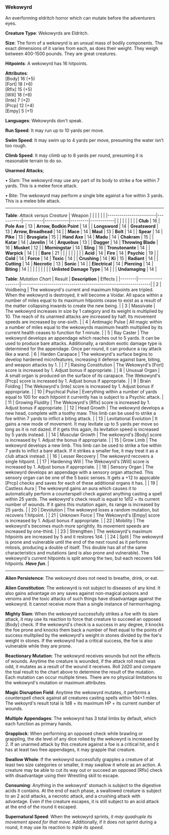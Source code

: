 ### Wekowyrd
An everforming eldritch horror which can mutate before the adventurers eyes.

**Creature Type**: Wekowyrds are Eldritch.

**Size**: The form of a wekowyrd is an unsual mass of bodily components. The exact dimensions of it varies from each, as does their weight. They weigh between 400-1500 pounds. They are great creatures.

**Hitpoints**: A wekowyrd has 16 hitpoints.

**Attributes**:  
[Body] 16 (+5)  
[Fort] 18 (+6)  
[Rflx] 15 (+5)  
[Will] 18 (+6)  
[Inte] 7  (+2)  
[Prcp] 12 (+4)  
[Empy] 5  (+1)  

**Languages**: Wekowyrds don't speak.

**Run Speed**: It may run up to 10 yards per move.

**Swim Speed**: It may swim up to 4 yards per move, presuming the water isn’t too rough.

**Climb Speed**: It may climb up to 8 yards per round, presuming it is reasonable terrain to do so.

**Unarmed Attacks**;

 • Slam: The wekowyrd may use any part of its body to strike a foe within 7 yards. This is a melee force attack.

 • Bite: The wekowyrd may perform a single bite against a foe within 3 yards. This is a melee bite attack.

-----

**Table**: *Attack versus Creature*
| Weapon                 |          |            |         |            |         |
|------------------------|-----------|----------|------------|---------|------------|
|                        |          |            |         |            |         |
| **Club**                   | 16     | **Pole Axe**       | 13     | **Arrow, Bodkin Point**    | 14    |
| **Longsword**              | 14     | **Greatsword**     | 13     | **Arrow, Broadhead**       | 14    |
| **Mace**                   | 14     | **Maul**           | 13     | **Bolt** | 14    |
| **Spear**                  | 14     | **Pike**           | 13     | **Brusgiata** | 15     |
| **Hand Axe**               | 14     | **Madu**           | 14     | **Chakram** | 15    |
| **Katar**                  | 14     | **Javelin**        | 14  | **Arquebus** | 13    |
| **Dagger**                 | 14     | **Throwing Blade** |  16  | **Musket** | 12    |
| **Morningstar**            | 14     | **Sling**          | 16    | **Tronutonante** | 14    |
| **Warpick**                | 14     |          |          |   **Bare** |  21  |
|                        |           |          |            |         |            |
| **Acid**                   | 14     | **Fire**           | 14     | **Psychic** | 19     |
| **Cold**                   | 14     | **Force**          | 14     | **Toxic**  | 14     |
| **Crushing**               | 14     | **Ki**             | 15     | **Radiant** | 14     |
| **Cutting**                | 14     | **Necrotic**       | 13     | **Sonic** | 14    |
| **Electrical**             | 14     | **Piercing**       | 14     | **Biting** | 14    |
|                        |           |          |            |         |            |
| **Unlisted Damage Type** | 14 |                          |     | **Undamaging** | 14 |

**Table**: *Mutation Chart* 
| Result | **Description** | Effects                                                        |
|--------|-------------------|----------------------------------------------------------------|
|   2    | Voidbeing         | The wekowyrd's current and maximum hitpoints are tripled. When the wekowyrd is destroyed, it will become a Voidar. All space within a number of miles equal to its maximum hitpoints cease to exist as a result of the matter collapsing inwards to create the new being.      |
|   3    |  Massivate | The wekowyrd increases in size by 1 category and its weight is multiplied by 10. The reach of its unarmed attacks are increased by half. Its movement speeds are increased by one-sixth. |
|   4    | Antimagic Pulse | All magic within a number of miles equal to the wekowyrds maximum health multiplied by its current health ceases to function for 1 minute. |
|   5    | Ray Caster | The wekowyrd develops an appendage which reaches out to 5 yards. It can be used to produce bare attacks. Additionally, a random exotic damage type is determined for the appendage. Once per round, it can produce a ray attack like a wand.
|   6    | Harden Carapace | The wekowyrd's surface begins to develop hardened microfeatures, increasing it defense against bare, biting, and weapon attacks by 1. |
|   7    | Raising Constitution | The Wekowyrd's [Fort] score is increased by 1. Adjust bonus if appropriate. |
|   8    | Unusual Organ | A small organ is produced on the surface of its carapace. The Wekowyrd's [Prcp] score is increased by 1. Adjust bonus if appropriate. |
|   9    | Brain Folding | The Wekowyrd's [Inte] score is increased by 1. Adjust bonus if appropriate. |
|   10   | Psychical Pulse | Everything within a number of yards equal to 100 for each hitpoint it currently has is subject to a Psychic attack. |
|   11   | Growing Fluidity | The Wekowyrd's [Rflx] score is increased by 1. Adjust bonus if appropriate. |
|   12   | Head Growth | The wekowyrd develops a new head, complete with a toothy maw. This limb can be used to strike a foe within 7 yards to inflict a biting attack. |
|   13   | Levitational Evolution | It gains a new mode of movement. It may levitate up to 5 yards per move so long as it is not dazed. If it gets this again, its levitation speed is increased by 5 yards instead. |
|   14   | Muscular Growth | The wekowyrd's [Body] score is increased by 1. Adjust the bonus if appropriate.  |
|   15   | Grow Limb | The wekowyrd develops a new limb. This limb can be used to strike a foe within 7 yards to inflict a bare attack. If it strikes a smaller foe, it may treat it as a club attack instead. |
|   16   | Lesser Recovery | The wekowyrd recovers a single hitpoint. |
|   17   |  Hardening Will  | The Wekowyrd's [Will] score is increased by 1. Adjust bonus if appropriate. |
|   18   |  Sensory Organ | The wekowyrd develops an appendage with a sensory organ attached. This sensory organ can be one of the 5 basic senses. It gets a +12 to appicable [Prcp] checks and saves for each of these additional organs it has. |
|   19   |  Castless Aura |  The wekowyrd gains an aura which causes it to automatically perform a counterspell check against anything casting a spell within 25 yards. The wekowyrd's check result is equal to 1d12 + its current number of wounds. If it gains this mutation again, its range is increased by 25 yards. |
|   20   | Devolution | The wekowyrd loses a random mutation, but recovers 1 hitpoint. |
|   21   | Unknown Force | The Wekowyrd's [Empy] score is increased by 1. Adjust bonus if appropriate. |
|   22   | Mobility | The wekowyrd's becomes much more sprightly. Its movement speeds are increased by one-third. |
|   23   | Strengthen | The wekowyrd's maximum hitpoints are increased by 5 and it restores 1d4. |
|   24   | Split | The wekowyrd is prone and vulnerable until the end of the next round as it performs mitosis, producing a double of itself. This double has all of the same characteristics and mutations (and is also prone and vulnerable). The wekowyrd's current hitpoints is split among the two, but each recovers 1d4 hitpoints. ***Have fun***. |

-----

**Alien Persistence**: The wekowyrd does not need to breathe, drink, or eat.

**Alien Constitution**: The wekowyrd is not subject to diseases of any kind. It also gains advantage on any saves against non-magical poisons and venoms and the toxic attacks of such things have disadvantage against the wekowyrd. It cannot receive more than a single instance of hermorrhaging. 

**Mighty Slam**: When the wekowyrd successfully strikes a foe with its slam attack, it may use its reaction to force that creature to succeed an opposed [Body] check. If the wekowyrd's check is a success in any degree, it knocks the foe prone and knocks them back a number of feet equal to the points of success mulitplied by the wekowyrd's weight in stones divided by the foe's weight in stones. If the wekowyrd had a critical success, the foe is also vulnerable while they are prone.

**Reactionary Mutation**: The wekowyrd receives wounds but not the effects of wounds. Anytime the creature is wounded, if the attack roll result was odd, it mutates as a result of the wound it receives. Roll 2d20 and compare the toal result to the chart above to determine the result of the mutation. Each mutation can occur multiple times. There are no physical limitations to the wekowyrd's mutation or maximum attributes.

**Magic Disruption Field**: Anytime the wekowyrd mutates, it performs a counterspell check against all creatures casting spells within 1d4+1 miles. The wekoyrd's result total is 1d8 + its maximum HP + its current number of wounds.

**Multiple Appendages**: The wekowyrd has 3 total limbs by default, which each function as primary hands.

**Grapplock**: When performing an opposed check while brawling or grappling, the die level of any dice rolled by the wekowyrd is increased by 2. If an unarmed attack by this creature against a foe is a critical hit, and it has at least two free appendages, it may grapple that creature.

**Swallow Whole**: If the wekowyrd successfully grapples a creature of at least two size categories or smaller, it may swallow it whole as an action. A creature may be able to cut its way out or succeed an opposed [Rflx] check with disadvantage using their Wrestling skill to escape.

**Consuming**: Anything in the wekowyrd' stomach is subject to the digestive acids it contains. At the end of each phase, a swallowed creature is subject to an 2 acid attacks, a necrotic attack, and a crushing attack with advantage. Even if the creature escapes, it is still subject to an acid attack at the end of the round it escaped.

**Supernatural Speed**: When the wekowyrd sprints, it *may quadruple its movement speed for that move*. Additionally, if it does not sprint during a round, it may use its reaction to *triple its speed*.
